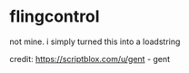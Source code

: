# flingcontrol
not mine. i simply turned this into a loadstring



credit: https://scriptblox.com/u/gent - gent

